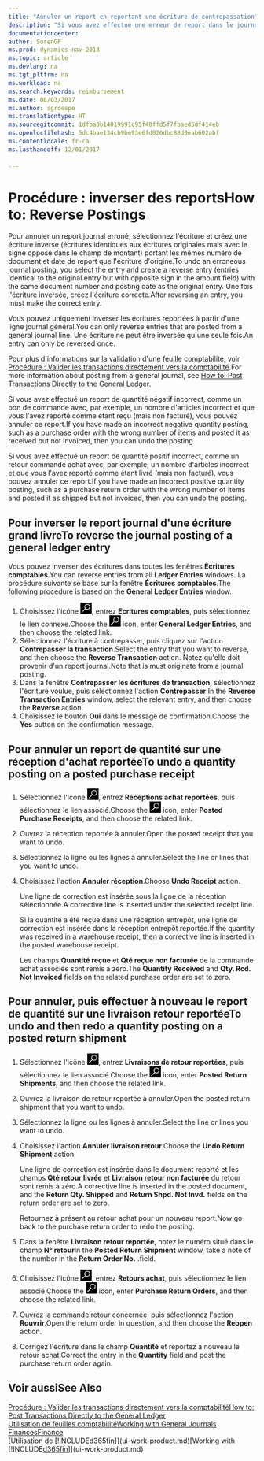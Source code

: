 ```yaml
---
title: "Annuler un report en reportant une écriture de contrepassation"
description: "Si vous avez effectué une erreur de report dans le journal général, vous pouvez utiliser la fonction Inverser la transaction pour annuler le report avec une piste d'audit correcte."
documentationcenter: 
author: SorenGP
ms.prod: dynamics-nav-2018
ms.topic: article
ms.devlang: na
ms.tgt_pltfrm: na
ms.workload: na
ms.search.keywords: reimbursement
ms.date: 08/03/2017
ms.author: sgroespe
ms.translationtype: HT
ms.sourcegitcommit: 1dfba8b14019991c95f40ffd5f7fbaed5df414eb
ms.openlocfilehash: 5dc4bae134cb9be93e6fd026dbc88d0eab602abf
ms.contentlocale: fr-ca
ms.lasthandoff: 12/01/2017

---
```

# <a name="how-to-reverse-postings"></a><span data-ttu-id="05a16-103">Procédure : inverser des reports</span><span class="sxs-lookup"><span data-stu-id="05a16-103">How to: Reverse Postings</span></span>
<span data-ttu-id="05a16-104">Pour annuler un report journal erroné, sélectionnez l'écriture et créez une écriture inverse (écritures identiques aux écritures originales mais avec le signe opposé dans le champ de montant) portant les mêmes numéro de document et date de report que l'écriture d'origine.</span><span class="sxs-lookup"><span data-stu-id="05a16-104">To undo an erroneous journal posting, you select the entry and create a reverse entry (entries identical to the original entry but with opposite sign in the amount field) with the same document number and posting date as the original entry.</span></span> <span data-ttu-id="05a16-105">Une fois l'écriture inversée, créez l'écriture correcte.</span><span class="sxs-lookup"><span data-stu-id="05a16-105">After reversing an entry, you must make the correct entry.</span></span>

<span data-ttu-id="05a16-106">Vous pouvez uniquement inverser les écritures reportées à partir d'une ligne journal général.</span><span class="sxs-lookup"><span data-stu-id="05a16-106">You can only reverse entries that are posted from a general journal line.</span></span> <span data-ttu-id="05a16-107">Une écriture ne peut être inversée qu'une seule fois.</span><span class="sxs-lookup"><span data-stu-id="05a16-107">An entry can only be reversed once.</span></span>

<span data-ttu-id="05a16-108">Pour plus d'informations sur la validation d'une feuille comptabilité, voir [Procédure : Valider les transactions directement vers la comptabilité](finance-how-post-transactions-directly.md).</span><span class="sxs-lookup"><span data-stu-id="05a16-108">For more information about posting from a general journal, see [How to: Post Transactions Directly to the General Ledger](finance-how-post-transactions-directly.md).</span></span>

<span data-ttu-id="05a16-109">Si vous avez effectué un report de quantité négatif incorrect, comme un bon de commande avec, par exemple, un nombre d'articles incorrect et que vous l'avez reporté comme étant reçu (mais non facturé), vous pouvez annuler ce report.</span><span class="sxs-lookup"><span data-stu-id="05a16-109">If you have made an incorrect negative quantity posting, such as a purchase order with the wrong number of items and posted it as received but not invoiced, then you can undo the posting.</span></span>

<span data-ttu-id="05a16-110">Si vous avez effectué un report de quantité positif incorrect, comme un retour commande achat avec, par exemple, un nombre d'articles incorrect et que vous l'avez reporté comme étant livré (mais non facturé), vous pouvez annuler ce report.</span><span class="sxs-lookup"><span data-stu-id="05a16-110">If you have made an incorrect positive quantity posting, such as a purchase return order with the wrong number of items and posted it as shipped but not invoiced, then you can undo the posting.</span></span>   

## <a name="to-reverse-the-journal-posting-of-a-general-ledger-entry"></a><span data-ttu-id="05a16-111">Pour inverser le report journal d'une écriture grand livre</span><span class="sxs-lookup"><span data-stu-id="05a16-111">To reverse the journal posting of a general ledger entry</span></span>
<span data-ttu-id="05a16-112">Vous pouvez inverser des écritures dans toutes les fenêtres **Écritures comptables**.</span><span class="sxs-lookup"><span data-stu-id="05a16-112">You can reverse entries from all **Ledger Entries** windows.</span></span> <span data-ttu-id="05a16-113">La procédure suivante se base sur la fenêtre **Écritures comptables**.</span><span class="sxs-lookup"><span data-stu-id="05a16-113">The following procedure is based on the **General Ledger Entries** window.</span></span>
1. <span data-ttu-id="05a16-114">Choisissez l'icône ![Page ou état pour la recherche](media/ui-search/search_small.png "icône Page ou état pour la recherche"), entrez **Ecritures comptables**, puis sélectionnez le lien connexe.</span><span class="sxs-lookup"><span data-stu-id="05a16-114">Choose the ![Search for Page or Report](media/ui-search/search_small.png "Search for Page or Report icon") icon, enter **General Ledger Entries**, and then choose the related link.</span></span>
2. <span data-ttu-id="05a16-115">Sélectionnez l'écriture à contrepasser, puis cliquez sur l'action **Contrepasser la transaction**.</span><span class="sxs-lookup"><span data-stu-id="05a16-115">Select the entry that you want to reverse, and then choose the **Reverse Transaction** action.</span></span> <span data-ttu-id="05a16-116">Notez qu'elle doit provenir d'un report journal.</span><span class="sxs-lookup"><span data-stu-id="05a16-116">Note that is must originate from a journal posting.</span></span>
3. <span data-ttu-id="05a16-117">Dans la fenêtre **Contrepasser les écritures de transaction**, sélectionnez l'écriture voulue, puis sélectionnez l'action **Contrepasser**.</span><span class="sxs-lookup"><span data-stu-id="05a16-117">In the **Reverse Transaction Entries** window, select the relevant entry, and then choose the **Reverse** action.</span></span>
4. <span data-ttu-id="05a16-118">Choisissez le bouton **Oui** dans le message de confirmation.</span><span class="sxs-lookup"><span data-stu-id="05a16-118">Choose the **Yes** button on the confirmation message.</span></span>

## <a name="to-undo-a-quantity-posting-on-a-posted-purchase-receipt"></a><span data-ttu-id="05a16-119">Pour annuler un report de quantité sur une réception d'achat reportée</span><span class="sxs-lookup"><span data-stu-id="05a16-119">To undo a quantity posting on a posted purchase receipt</span></span>  

1.  <span data-ttu-id="05a16-120">Sélectionnez l'icône ![Page ou rapport pour la recherche](media/ui-search/search_small.png "icône Page ou rapport pour la recherche"), entrez **Réceptions achat reportées**, puis sélectionnez le lien associé.</span><span class="sxs-lookup"><span data-stu-id="05a16-120">Choose the ![Search for Page or Report](media/ui-search/search_small.png "Search for Page or Report icon") icon, enter **Posted Purchase Receipts**, and then choose the related link.</span></span>  
2.  <span data-ttu-id="05a16-121">Ouvrez la réception reportée à annuler.</span><span class="sxs-lookup"><span data-stu-id="05a16-121">Open the posted receipt that you want to undo.</span></span>  
3.  <span data-ttu-id="05a16-122">Sélectionnez la ligne ou les lignes à annuler.</span><span class="sxs-lookup"><span data-stu-id="05a16-122">Select the line or lines that you want to undo.</span></span>  
4.  <span data-ttu-id="05a16-123">Choisissez l'action **Annuler réception**.</span><span class="sxs-lookup"><span data-stu-id="05a16-123">Choose **Undo Receipt** action.</span></span>

    <span data-ttu-id="05a16-124">Une ligne de correction est insérée sous la ligne de la réception sélectionnée.</span><span class="sxs-lookup"><span data-stu-id="05a16-124">A corrective line is inserted under the selected receipt line.</span></span>  

    <span data-ttu-id="05a16-125">Si la quantité a été reçue dans une réception entrepôt, une ligne de correction est insérée dans la réception entrepôt reportée.</span><span class="sxs-lookup"><span data-stu-id="05a16-125">If the quantity was received in a warehouse receipt, then a corrective line is inserted in the posted warehouse receipt.</span></span>  

    <span data-ttu-id="05a16-126">Les champs **Quantité reçue** et **Qté reçue non facturée** de la commande achat associée sont remis à zéro.</span><span class="sxs-lookup"><span data-stu-id="05a16-126">The **Quantity Received** and **Qty. Rcd. Not Invoiced** fields on the related purchase order are set to zero.</span></span>

## <a name="to-undo-and-then-redo-a-quantity-posting-on-a-posted-return-shipment"></a><span data-ttu-id="05a16-127">Pour annuler, puis effectuer à nouveau le report de quantité sur une livraison retour reportée</span><span class="sxs-lookup"><span data-stu-id="05a16-127">To undo and then redo a quantity posting on a posted return shipment</span></span>

1.  <span data-ttu-id="05a16-128">Sélectionnez l'icône ![Page ou rapport pour la recherche](media/ui-search/search_small.png "icône Page ou rapport pour la recherche"), entrez **Livraisons de retour reportées**, puis sélectionnez le lien associé.</span><span class="sxs-lookup"><span data-stu-id="05a16-128">Choose the ![Search for Page or Report](media/ui-search/search_small.png "Search for Page or Report icon") icon, enter **Posted Return Shipments**, and then choose the related link.</span></span>  
2.  <span data-ttu-id="05a16-129">Ouvrez la livraison de retour reportée à annuler.</span><span class="sxs-lookup"><span data-stu-id="05a16-129">Open the posted return shipment that you want to undo.</span></span>
3. <span data-ttu-id="05a16-130">Sélectionnez la ligne ou les lignes à annuler.</span><span class="sxs-lookup"><span data-stu-id="05a16-130">Select the line or lines you want to undo.</span></span>  

4.  <span data-ttu-id="05a16-131">Choisissez l'action **Annuler livraison retour**.</span><span class="sxs-lookup"><span data-stu-id="05a16-131">Choose the **Undo Return Shipment** action.</span></span>  

    <span data-ttu-id="05a16-132">Une ligne de correction est insérée dans le document reporté et les champs **Qté retour livrée** et **Livraison retour non facturée** du retour sont remis à zéro.</span><span class="sxs-lookup"><span data-stu-id="05a16-132">A corrective line is inserted in the posted document, and the **Return Qty. Shipped** and **Return Shpd. Not Invd.** fields on the return order are set to zero.</span></span>  

    <span data-ttu-id="05a16-133">Retournez à présent au retour achat pour un nouveau report.</span><span class="sxs-lookup"><span data-stu-id="05a16-133">Now go back to the purchase return order to redo the posting.</span></span>  

5.  <span data-ttu-id="05a16-134">Dans la fenêtre **Livraison retour reportée**, notez le numéro situé dans le champ **N° retour**</span><span class="sxs-lookup"><span data-stu-id="05a16-134">In the **Posted Return Shipment** window, take a note of the number in the **Return Order No.**</span></span> <span data-ttu-id="05a16-135">.</span><span class="sxs-lookup"><span data-stu-id="05a16-135">field.</span></span>  
6.  <span data-ttu-id="05a16-136">Choisissez l'icône ![Page ou rapport pour la recherche](media/ui-search/search_small.png "icône Page ou rapport pour la recherche"), entrez **Retours achat**, puis sélectionnez le lien associé.</span><span class="sxs-lookup"><span data-stu-id="05a16-136">Choose the ![Search for Page or Report](media/ui-search/search_small.png "Search for Page or Report icon") icon, enter **Purchase Return Orders**, and then choose the related link.</span></span>  
7.  <span data-ttu-id="05a16-137">Ouvrez la commande retour concernée, puis sélectionnez l'action **Rouvrir**.</span><span class="sxs-lookup"><span data-stu-id="05a16-137">Open the return order in question, and then choose the **Reopen** action.</span></span>  
8.  <span data-ttu-id="05a16-138">Corrigez l'écriture dans le champ **Quantité** et reportez à nouveau le retour achat.</span><span class="sxs-lookup"><span data-stu-id="05a16-138">Correct the entry in the **Quantity** field and post the purchase return order again.</span></span>  

## <a name="see-also"></a><span data-ttu-id="05a16-139">Voir aussi</span><span class="sxs-lookup"><span data-stu-id="05a16-139">See Also</span></span>
[<span data-ttu-id="05a16-140">Procédure : Valider les transactions directement vers la comptabilité</span><span class="sxs-lookup"><span data-stu-id="05a16-140">How to: Post Transactions Directly to the General Ledger</span></span>](finance-how-post-transactions-directly.md)  
[<span data-ttu-id="05a16-141">Utilisation de feuilles comptabilité</span><span class="sxs-lookup"><span data-stu-id="05a16-141">Working with General Journals</span></span>](ui-work-general-journals.md)  
[<span data-ttu-id="05a16-142">Finances</span><span class="sxs-lookup"><span data-stu-id="05a16-142">Finance</span></span>](finance.md)  
<span data-ttu-id="05a16-143">[Utilisation de [!INCLUDE[d365fin](includes/d365fin_md.md)]](ui-work-product.md)</span><span class="sxs-lookup"><span data-stu-id="05a16-143">[Working with [!INCLUDE[d365fin](includes/d365fin_md.md)]](ui-work-product.md)</span></span>  

